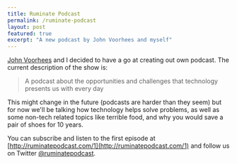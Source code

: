 ```yaml
---
title: Ruminate Podcast
permalink: /ruminate-podcast
layout: post
featured: true
excerpt: "A new podcast by John Voorhees and myself"
---
```


[John Voorhees](http://twitter.com/johnvoorhees) and I decided to have a go at creating out own podcast. The current description of the show is:

> A podcast about the opportunities and challenges that technology presents us with every day

This might change in the future (podcasts are harder than they seem) but for now we'll be talking how technology helps solve problems, as well as some non-tech related topics like terrible food, and why you would save a pair of shoes for 10 years.

You can subscribe and listen to the first episode at [http://ruminatepodcast.com/1](http://ruminatepodcast.com/1) and follow us on Twitter [@ruminatepodcast](http://twitter.com/ruminatepodcast).